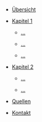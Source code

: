 <!-- docs/_sidebar.md -->

<br>

* [Übersicht](./)

* [Kapitel 1](kapitel1_1.md)

  * [...](kapitel1_2.md)
  
  * [...](kapitel1_3.md)
  
  * [...](kapitel1_3.md)

* [Kapitel 2](task_overview.md)

  * [...](task1.md)
  
  * [...](task2.md)

* [Quellen](/licenses/sources.md)

* [Kontakt](/contact/index)
